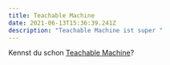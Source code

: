 ```yaml
---
title: Teachable Machine
date: 2021-06-13T15:36:39.241Z
description: "Teachable Machine ist super "
---
```

Kennst du schon [Teachable Machine](https://teachablemachine.withgoogle.com)?